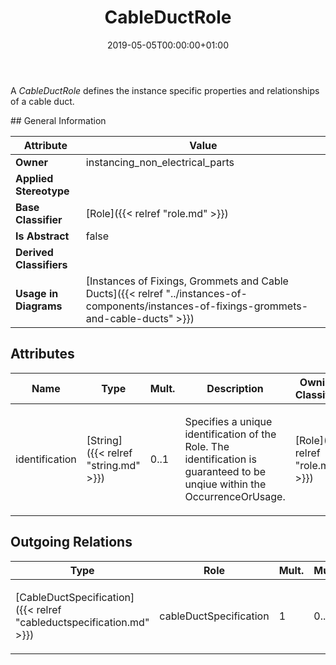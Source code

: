 ﻿---
title: CableDuctRole
toc: false
type: specs
date: "2019-05-05T00:00:00+01:00"
draft: false
menu_name: vec120

# Prev/next pager order (if `docs_section_pager` enabled in `params.toml`)
weight: 
---
<html>   <head>     </head>   <body>     <p> A <i>CableDuctRole</i> defines the instance specific properties and relationships of a cable duct.      </p>    </body> </html> 
## General Information

| Attribute               | Value |
|-------------------------|-------|
| **Owner**               | instancing_non_electrical_parts |
| **Applied Stereotype**  |   |
| **Base Classifier**     | [Role]({{< relref "role.md" >}})<br/>  |
| **Is Abstract**         | false |
| **Derived Classifiers** |   |
| **Usage in Diagrams**   | [Instances of Fixings, Grommets and Cable Ducts]({{< relref "../instances-of-components/instances-of-fixings-grommets-and-cable-ducts" >}})<br/>  |

## Attributes
|  Name  |  Type  |  Mult.  |  Description  |  Owning Classifier  |
|--------|--------|---------|---------------|--------------|
|identification | [String]({{< relref "string.md" >}}) | 0..1 | <html><body><p>Specifies a unique identification of the Role. The identification is guaranteed to be unqiue within the OccurrenceOrUsage. </p></body></html> | [Role]({{< relref "role.md" >}}) |

## Outgoing Relations
|    Type  |   Role   |   Mult.   |   Mult.   |   Description   |
|----------|----------|-----------|-----------|-----------------|
| [CableDuctSpecification]({{< relref "cableductspecification.md" >}}) | cableDuctSpecification | 1 | 0..* | <html>   <head>     </head>   <body>     <p> References the <i>CableDuctSpecification</i> that is instanced by this <i>CableDuctRole.</i>      </p>    </body> </html>  |
